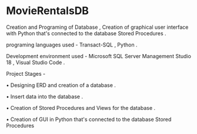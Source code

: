 # MovieRentalsDB

Creation and Programing of Database , Creation of graphical user interface with Python that's connected to the database Stored Procedures .

programing languages used - Transact-SQL , Python . 

Development environment used - Microsoft SQL Server Management Studio 18 , Visual Studio Code . 


Project Stages - 

• Designing ERD and creation of a database . 

• Insert data into the database . 

• Creation of Stored Procedures and Views for the database . 

• Creation of GUI in Python that's connected to the database Stored Procedures 
